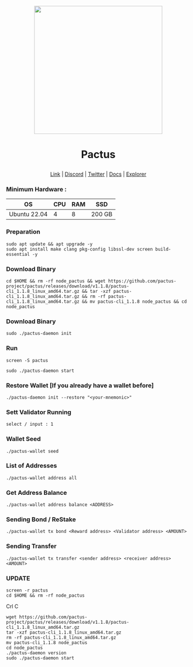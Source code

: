 <p align="center">
  <img height="350" height="350" src="https://github.com/catsmile100/Validor-Mainnet/assets/85368621/b0bac1cd-13f5-494a-ae61-9a9818f67d3a">
</p>
<h1>
<p align="center"> Pactus </p>
</h1>

<p align="center">
  <a href="https://pactus.org">Link</a> |
  <a href="https://discord.com/invite/H5vZkNnXCu">Discord</a> |
  <a href="https://twitter.com/pactuschain">Twitter</a> |
  <a href="https://pactus.org/user-guides">Docs</a> |
  <a href="https://pacscan.org">Explorer</a> 
</p>

### Minimum Hardware :
OS  | CPU     | RAM      | SSD     | 
| ------------- | ------------- | ------------- | -------- |
| Ubuntu 22.04 | 4          | 8         | 200 GB  | 

### Preparation
```
sudo apt update && apt upgrade -y
sudo apt install make clang pkg-config libssl-dev screen build-essential -y
```
### Download Binary
```
cd $HOME && rm -rf node_pactus && wget https://github.com/pactus-project/pactus/releases/download/v1.1.8/pactus-cli_1.1.8_linux_amd64.tar.gz && tar -xzf pactus-cli_1.1.8_linux_amd64.tar.gz && rm -rf pactus-cli_1.1.8_linux_amd64.tar.gz && mv pactus-cli_1.1.8 node_pactus && cd node_pactus
```

### Download Binary
```
sudo ./pactus-daemon init
```

### Run 
```
screen -S pactus
```
```
sudo ./pactus-daemon start
```

### Restore Wallet [If you already have a wallet before]
```
./pactus-daemon init --restore "<your-mnemonic>"
```

### Sett Validator Running
```
select / input : 1
```

### Wallet Seed 
```
./pactus-wallet seed
```

### List of Addresses
```
./pactus-wallet address all
```

### Get Address Balance
```
./pactus-wallet address balance <ADDRESS>
```

### Sending Bond / ReStake
```
./pactus-wallet tx bond <Reward address> <Validator address> <AMOUNT>
```

### Sending Transfer
```
./pactus-wallet tx transfer <sender address> <receiver address> <AMOUNT>
```

### UPDATE
```
screen -r pactus
cd $HOME && rm -rf node_pactus
```
Crl C
```
wget https://github.com/pactus-project/pactus/releases/download/v1.1.8/pactus-cli_1.1.8_linux_amd64.tar.gz  
tar -xzf pactus-cli_1.1.8_linux_amd64.tar.gz  
rm -rf pactus-cli_1.1.8_linux_amd64.tar.gz 
mv pactus-cli_1.1.8 node_pactus 
cd node_pactus
./pactus-daemon version
sudo ./pactus-daemon start
```
